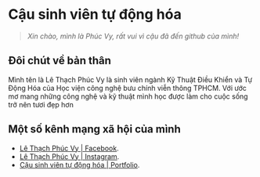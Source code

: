 
# Cậu sinh viên tự động hóa 

> *Xin chào, mình là Phúc Vy, rất vui vì cậu đã đến github của mình!*

## Đôi chút về bản thân

Mình tên là Lê Thạch Phúc Vy là sinh viên ngành Kỹ Thuật Điều Khiển và Tự Động Hóa của Học viện công nghệ bưu chính viễn thông TPHCM. Với ước mơ mang những công nghệ và kỹ thuật mình học được làm cho cuộc sống trở nên tươi đẹp hơn 
<p><img align="left" src="https://github-readme-stats.vercel.app/api/top-langs?username=pvy-it-tdh&show_icons=true&locale=en&layout=compact&theme=tokyonight" alt="" /></p>


## Một số kênh mạng xã hội của mình

- [Lê Thạch Phúc Vy | Facebook](https://www.facebook.com/profile.php?id=100076464913673).
- [Lê Thạch Phúc Vy | Instagram](https://www.instagram.com/phucvy.vyphuc/).
- [Cậu sinh viên tự động hóa | Portfolio](https://portfolio-five-rose-39.vercel.app/?fbclid=IwZXh0bgNhZW0CMTAAAR0W12mJoJ4OIHPXQW8P1l4m1UcL3-_50JFjHc1rm00-l8bJBN1gOiErj_g_aem_ZmFrZWR1bW15MTZieXRlcw).
